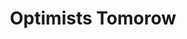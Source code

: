 ---
pid: RS391
title: Optimists Tomorow
location_transcription: Logan Square
zipcode: '19401'
outside_phl: 'Norristown PA '
neighborhood: 
age: '31'
age_range: 30-39
instagram: 
image_file_name: RS_391.jpg
proposal_transcription: A glass that is half full to bring optimism among people.
topic: Unknown
topic_summary: '0'
type: Sculpture Statue
keywords_other: 
credit: Karthik Sripal
image_labels: A large glass half full.
twitter: karthik_sripal
facebook: 
permalink: "/monuments/rs391/"
layout: item-page
---